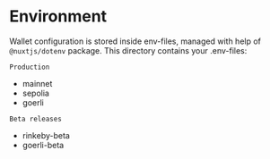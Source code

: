 # Environment

Wallet configuration is stored inside env-files, managed with help of ```@nuxtjs/dotenv``` package.
This directory contains your .env-files:

`Production`

* mainnet
* sepolia
* goerli

`Beta releases`
* rinkeby-beta
* goerli-beta
